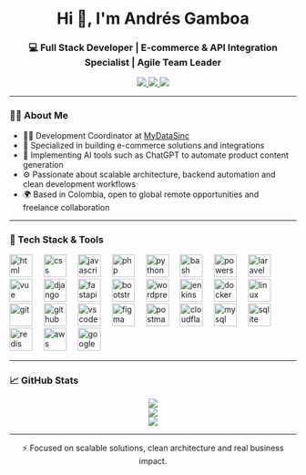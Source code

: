 <h1 align="center">Hi 👋, I'm Andrés Gamboa</h1>
<h3 align="center">💻 Full Stack Developer | E-commerce & API Integration Specialist | Agile Team Leader</h3>

<p align="center">
  <a href="https://www.linkedin.com/in/andresfdgt" target="_blank">
    <img src="https://img.shields.io/badge/LinkedIn-blue?logo=linkedin&logoColor=white" />
  </a>
  <a href="mailto:andresfdgt@gmail.com">
    <img src="https://img.shields.io/badge/Gmail-D14836?logo=gmail&logoColor=white" />
  </a>
  <a href="https://github.com/andresfdgt" target="_blank">
    <img src="https://img.shields.io/github/followers/andresfdgt?label=Followers&style=social" />
  </a>
</p>

---

### 🧑‍💻 About Me

- 👨‍💻 Development Coordinator at [MyDataSinc](https://mydatasinc.com)
- 🛒 Specialized in building e-commerce solutions and integrations
- 🤖 Implementing AI tools such as ChatGPT to automate product content generation
- ⚙️ Passionate about scalable architecture, backend automation and clean development workflows
- 🌍 Based in Colombia, open to global remote opportunities and freelance collaboration

---

### 🚀 Tech Stack & Tools

<div align="left">
  <!-- Lenguajes -->
  <img src="https://skillicons.dev/icons?i=html" height="40" alt="html" />
  <img width="12" />
  <img src="https://skillicons.dev/icons?i=css" height="40" alt="css" />
  <img width="12" />
  <img src="https://skillicons.dev/icons?i=js" height="40" alt="javascript" />
  <img width="12" />
  <img src="https://skillicons.dev/icons?i=php" height="40" alt="php" />
  <img width="12" />
  <img src="https://skillicons.dev/icons?i=python" height="40" alt="python" />
  <img width="12" />
  <img src="https://skillicons.dev/icons?i=bash" height="40" alt="bash" />
  <img width="12" />
  <img src="https://skillicons.dev/icons?i=powershell" height="40" alt="powershell" />
  <img width="12" />

  <!-- Frameworks & Frontend -->
  <img src="https://skillicons.dev/icons?i=laravel" height="40" alt="laravel" />
  <img width="12" />
  <img src="https://skillicons.dev/icons?i=vue" height="40" alt="vue" />
  <img width="12" />
  <img src="https://skillicons.dev/icons?i=django" height="40" alt="django" />
  <img width="12" />
  <img src="https://skillicons.dev/icons?i=fastapi" height="40" alt="fastapi" />
  <img width="12" />
  <img src="https://skillicons.dev/icons?i=bootstrap" height="40" alt="bootstrap" />
  <img width="12" />

  <!-- CMS -->
  <img src="https://skillicons.dev/icons?i=wordpress" height="40" alt="wordpress" />
  <img width="12" />

  <!-- DevOps & Tools -->
  <img src="https://skillicons.dev/icons?i=jenkins" height="40" alt="jenkins" />
  <img width="12" />
  <img src="https://skillicons.dev/icons?i=docker" height="40" alt="docker" />
  <img width="12" />
  <img src="https://skillicons.dev/icons?i=linux" height="40" alt="linux" />
  <img width="12" />
  <img src="https://skillicons.dev/icons?i=git" height="40" alt="git" />
  <img width="12" />
  <img src="https://skillicons.dev/icons?i=github" height="40" alt="github" />
  <img width="12" />
  <img src="https://skillicons.dev/icons?i=vscode" height="40" alt="vscode" />
  <img width="12" />
  <img src="https://skillicons.dev/icons?i=figma" height="40" alt="figma" />
  <img width="12" />
  <img src="https://skillicons.dev/icons?i=postman" height="40" alt="postman" />
  <img width="12" />
  <img src="https://skillicons.dev/icons?i=cloudflare" height="40" alt="cloudflare" />
  <img width="12" />

  <!-- Databases -->
  <img src="https://skillicons.dev/icons?i=mysql" height="40" alt="mysql" />
  <img width="12" />
  <img src="https://skillicons.dev/icons?i=sqlite" height="40" alt="sqlite" />
  <img width="12" />
  <img src="https://skillicons.dev/icons?i=redis" height="40" alt="redis" />
  <img width="12" />

  <!-- Cloud -->
  <img src="https://skillicons.dev/icons?i=aws" height="40" alt="aws" />
  <img width="12" />
  <img src="https://skillicons.dev/icons?i=gcp" height="40" alt="google cloud" />
  <img width="12" />
</div>


---

### 📈 GitHub Stats

<div align="center">
  <img src="https://github-profile-trophy.vercel.app/?username=andresfdgt&theme=aura&column=4&row=1&margin-w=10" />
  <br />
  <img src="https://github-readme-stats.vercel.app/api?username=andresfdgt&show_icons=true&theme=tokyonight&count_private=true" />
  <br />
  <img src="https://github-readme-streak-stats.herokuapp.com?user=andresfdgt&theme=tokyonight&card_width=470" />
</div>

---

<p align="center">
⚡ Focused on scalable solutions, clean architecture and real business impact.
</p>
